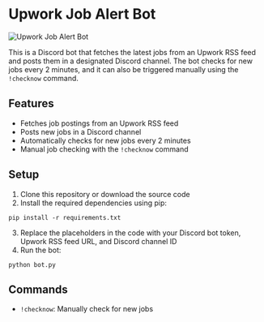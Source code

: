 # Upwork Job Alert Bot

![Upwork Job Alert Bot](https://your_image_url_here.com/bot_image.png)

This is a Discord bot that fetches the latest jobs from an Upwork RSS feed and posts them in a designated Discord channel. The bot checks for new jobs every 2 minutes, and it can also be triggered manually using the `!checknow` command.

## Features

- Fetches job postings from an Upwork RSS feed
- Posts new jobs in a Discord channel
- Automatically checks for new jobs every 2 minutes
- Manual job checking with the `!checknow` command

## Setup

1. Clone this repository or download the source code
2. Install the required dependencies using pip:


`pip install -r requirements.txt` 

3. Replace the placeholders in the code with your Discord bot token, Upwork RSS feed URL, and Discord channel ID
4. Run the bot:

`python bot.py` 

## Commands

- `!checknow`: Manually check for new jobs
